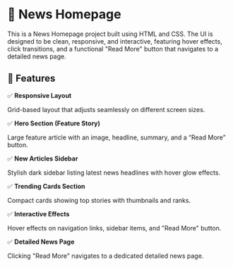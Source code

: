 # 📜 News Homepage
This is a News Homepage project built using HTML and CSS.
The UI is designed to be clean, responsive, and interactive, featuring hover effects, click transitions, and a functional "Read More" button that navigates to a detailed news page.

## 🚀 Features

✅ **Responsive Layout**

Grid-based layout that adjusts seamlessly on different screen sizes.

✅ **Hero Section (Feature Story)**

Large feature article with an image, headline, summary, and a “Read More” button.

✅ **New Articles Sidebar**

Stylish dark sidebar listing latest news headlines with hover glow effects.

✅ **Trending Cards Section**

Compact cards showing top stories with thumbnails and ranks.

✅ **Interactive Effects**

Hover effects on navigation links, sidebar items, and "Read More" button.

✅ **Detailed News Page**

Clicking "Read More" navigates to a dedicated detailed news page.

